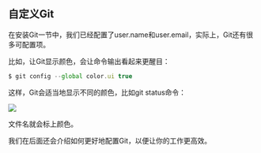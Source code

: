 ## 自定义Git

在安装Git一节中，我们已经配置了user.name和user.email，实际上，Git还有很多可配置项。

比如，让Git显示颜色，会让命令输出看起来更醒目：

```js
$ git config --global color.ui true
```

这样，Git会适当地显示不同的颜色，比如git status命令：

![](assets/Git教程/100-1511362208000.png)

文件名就会标上颜色。

我们在后面还会介绍如何更好地配置Git，以便让你的工作更高效。